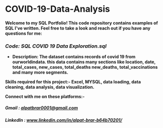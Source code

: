 # **COVID-19-Data-Analysis**

#### **Welcome to my SQL Portfolio!** This code repository contains examples of SQL I've written. Feel free to take a look and reach out if you have any questions for me: 

### ***Code: SQL COVID 19 Data Exploration.sql***

* **Description: The dataset contains records of covid 19 from ourworldindata. this data contains many sections like location, date, total_cases,	new_cases, total_deaths	new_deaths, total_vaccinations and many more segments.**


**Skills required for this project:- Excel, MYSQL, data loading, data cleaning, data analysis, data visualization.**

**Connect with me on these platforms:-**


##### **Gmail : alpatbrar0001@gmail.com**

##### **LinkedIn : www.linkedin.com/in/alpat-brar-b64b70201/**

